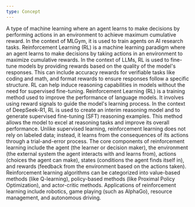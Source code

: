 ```yaml
---
type: Concept
---
```


A type of machine learning where an agent learns to make decisions by performing actions in an environment to achieve maximum cumulative reward. In the context of MLGym, it is used to train agents on AI research tasks. Reinforcement Learning (RL) is a machine learning paradigm where an agent learns to make decisions by taking actions in an environment to maximize cumulative rewards. In the context of LLMs, RL is used to fine-tune models by providing rewards based on the quality of the model's responses. This can include accuracy rewards for verifiable tasks like coding and math, and format rewards to ensure responses follow a specific structure. RL can help induce reasoning capabilities in models without the need for supervised fine-tuning. Reinforcement Learning (RL) is a training method used to improve the performance of language models. It involves using reward signals to guide the model's learning process. In the context of DeepSeek-R1, RL is used to create an interim reasoning model and to generate supervised fine-tuning (SFT) reasoning examples. This method allows the model to excel at reasoning tasks and improve its overall performance. Unlike supervised learning, reinforcement learning does not rely on labeled data; instead, it learns from the consequences of its actions through a trial-and-error process. The core components of reinforcement learning include the agent (the learner or decision maker), the environment (the external system the agent interacts with and learns from), actions (choices the agent can make), states (conditions the agent finds itself in), and rewards (feedback from the environment based on the actions taken). Reinforcement learning algorithms can be categorized into value-based methods (like Q-learning), policy-based methods (like Proximal Policy Optimization), and actor-critic methods. Applications of reinforcement learning include robotics, game playing (such as AlphaGo), resource management, and autonomous driving.